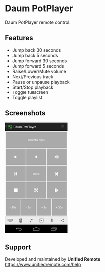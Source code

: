 # Daum PotPlayer
Daum PotPlayer remote control.

## Features
*  Jump back 30 seconds
*  Jump back 5 seconds
*  Jump forward 30 seconds
*  Jump forward 5 seconds
*  Raise/Lower/Mute volume
*  Next/Previous track
*  Pause or unpause playback
*  Start/Stop playback
*  Toggle fullscreen
*  Toggle playlist

## Screenshots
<img src="screen.png" width="200" />

## Support
Developed and maintained by **Unified Remote**  
https://www.unifiedremote.com/help
